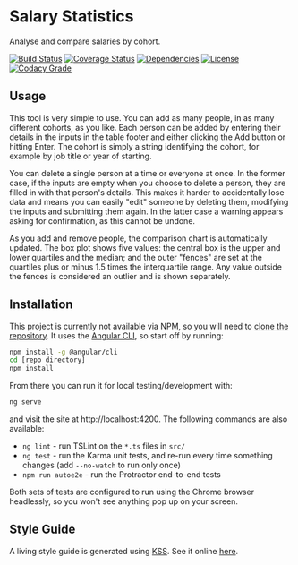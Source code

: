 # Salary Statistics

Analyse and compare salaries by cohort.

[![Build Status][1]][2]
[![Coverage Status][3]][4]
[![Dependencies][5]][6]
[![License][7]][8]
[![Codacy Grade][9]][10]

## Usage

This tool is very simple to use. You can add as many people, in as many
different cohorts, as you like. Each person can be added by entering their
details in the inputs in the table footer and either clicking the Add button
or hitting Enter. The cohort is simply a string identifying the cohort, for
example by job title or year of starting.

You can delete a single person at a time or everyone at once. In the former
case, if the inputs are empty when you choose to delete a person, they are
filled in with that person's details. This makes it harder to accidentally lose
data and means you can easily "edit" someone by deleting them, modifying the
inputs and submitting them again. In the latter case a warning appears asking
for confirmation, as this cannot be undone.

As you add and remove people, the comparison chart is automatically updated.
The box plot shows five values: the central box is the upper and lower
quartiles and the median; and the outer "fences" are set at the quartiles
plus or minus 1.5 times the interquartile range. Any value outside the fences
is considered an outlier and is shown separately.

## Installation

This project is currently not available via NPM, so you will need to [clone the
repository][11]. It uses the [Angular CLI][12], so start off by running:

```bash
npm install -g @angular/cli
cd [repo directory]
npm install
```

From there you can run it for local testing/development with:

```bash
ng serve
```

and visit the site at http://localhost:4200. The following commands are also
available:

 - `ng lint` - run TSLint on the `*.ts` files in `src/`
 - `ng test` - run the Karma unit tests, and re-run every time something
   changes (add `--no-watch` to run only once)
 - `npm run autoe2e` - run the Protractor end-to-end tests

Both sets of tests are configured to run using the Chrome browser headlessly,
so you won't see anything pop up on your screen.

## Style Guide

A living style guide is generated using [KSS][13]. See it online [here][14].

  [1]: https://travis-ci.org/textbook/salary-stats.svg?branch=master
  [2]: https://travis-ci.org/textbook/salary-stats
  [3]: https://coveralls.io/repos/github/textbook/salary-stats/badge.svg?branch=master
  [4]: https://coveralls.io/github/textbook/salary-stats?branch=master
  [5]: https://david-dm.org/textbook/salary-stats/status.svg
  [6]: https://david-dm.org/textbook/salary-stats
  [7]: https://img.shields.io/badge/license-ISC-blue.svg
  [8]: https://github.com/textbook/salary-stats/blob/master/LICENSE
  [9]: https://api.codacy.com/project/badge/Grade/ec6f1694d6c04b0e82645375719422f2
  [10]: https://www.codacy.com/app/j-r-sharpe-github/salary-stats?utm_source=github.com&amp;utm_medium=referral&amp;utm_content=textbook/salary-stats&amp;utm_campaign=Badge_Grade
  [11]: https://help.github.com/articles/cloning-a-repository/
  [12]: https://cli.angular.io/
  [13]: http://warpspire.com/kss/
  [14]: http://salary-stats-style-shirtless-albertype.cfapps.pez.pivotal.io/
